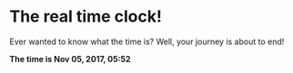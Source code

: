 # The real time clock!

Ever wanted to know what the time is? Well, your journey is about to end!

**The time is Nov 05, 2017, 05:52**